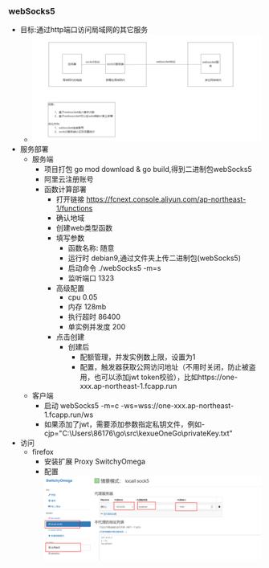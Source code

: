 ### webSocks5
- 目标:通过http端口访问局域网的其它服务
  - ![image](img/one.png)
- 服务部署
  - 服务端
    - 项目打包 go mod download & go build,得到二进制包webSocks5
    - 阿里云注册账号
    - 函数计算部署
      - 打开链接 https://fcnext.console.aliyun.com/ap-northeast-1/functions
      - 确认地域
      - 创建web类型函数
      - 填写参数
        - 函数名称: 随意
        - 运行时 debian9,通过文件夹上传二进制包(webSocks5)
        - 启动命令 ./webSocks5 -m=s
        - 监听端口 1323
      - 高级配置
        - cpu 0.05
        - 内存 128mb
        - 执行超时 86400
        - 单实例并发度 200
      - 点击创建
        - 创建后
          - 配额管理，并发实例数上限，设置为1
          - 配置，触发器获取公网访问地址（不用时关闭，防止被盗用，也可以添加jwt token校验），比如https://one-xxx.ap-northeast-1.fcapp.run
  - 客户端
    - 启动 webSocks5 -m=c -ws=wss://one-xxx.ap-northeast-1.fcapp.run/ws
    - 如果添加了jwt，需要添加参数指定私钥文件，例如-cjp="C:\Users\86176\go\src\kexueOneGo\privateKey.txt"
- 访问
  - firefox
    - 安装扩展 Proxy SwitchyOmega
    - 配置![image](img/firefox-config.png)
